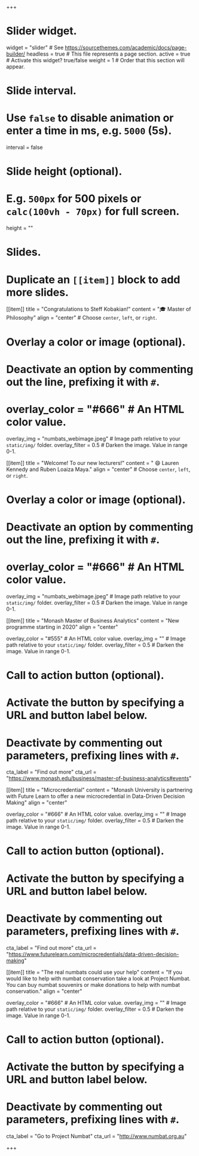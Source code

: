+++
# Slider widget.
widget = "slider"  # See https://sourcethemes.com/academic/docs/page-builder/
headless = true  # This file represents a page section.
active = true  # Activate this widget? true/false
weight = 1  # Order that this section will appear.

# Slide interval.
# Use `false` to disable animation or enter a time in ms, e.g. `5000` (5s).
interval = false

# Slide height (optional).
# E.g. `500px` for 500 pixels or `calc(100vh - 70px)` for full screen.
height = ""

# Slides.
# Duplicate an `[[item]]` block to add more slides.
[[item]]
  title = "Congratulations to Steff Kobakian!"
  content = ":mortar_board: Master of Philosophy"
  align = "center"  # Choose `center`, `left`, or `right`.

  # Overlay a color or image (optional).
  #   Deactivate an option by commenting out the line, prefixing it with `#`.
  # overlay_color = "#666"  # An HTML color value.
  overlay_img = "numbats_webimage.jpeg"  # Image path relative to your `static/img/` folder.
  overlay_filter = 0.5  # Darken the image. Value in range 0-1.

[[item]]
  title = "Welcome! To our new lecturers!"
  content = " :smile: Lauren Kennedy and Ruben Loaiza Maya."
  align = "center"  # Choose `center`, `left`, or `right`.

  # Overlay a color or image (optional).
  #   Deactivate an option by commenting out the line, prefixing it with `#`.
  # overlay_color = "#666"  # An HTML color value.
  overlay_img = "numbats_webimage.jpeg"  # Image path relative to your `static/img/` folder.
  overlay_filter = 0.5  # Darken the image. Value in range 0-1.

[[item]]
  title = "Monash Master of Business Analytics"
  content = "New programme starting in 2020"
  align = "center"

  overlay_color = "#555"  # An HTML color value.
  overlay_img = ""  # Image path relative to your `static/img/` folder.
  overlay_filter = 0.5  # Darken the image. Value in range 0-1.

   # Call to action button (optional).
   #   Activate the button by specifying a URL and button label below.
   #   Deactivate by commenting out parameters, prefixing lines with `#`.
   cta_label = "Find  out more"
   cta_url = "https://www.monash.edu/business/master-of-business-analytics#events"

[[item]]
  title = "Microcredential"
  content = "Monash University is partnering with Future Learn to offer a new microcredential in Data-Driven Decision Making"
  align = "center"

  overlay_color = "#666"  # An HTML color value.
  overlay_img = ""  # Image path relative to your `static/img/` folder.
  overlay_filter = 0.5  # Darken the image. Value in range 0-1.
  
   # Call to action button (optional).
   #   Activate the button by specifying a URL and button label below.
   #   Deactivate by commenting out parameters, prefixing lines with `#`.
   cta_label = "Find  out more"
   cta_url = "https://www.futurelearn.com/microcredentials/data-driven-decision-making"

[[item]]
  title = "The real numbats could use your help"
  content = "If you would like to help with numbat conservation take a look at Project Numbat. You can buy numbat souvenirs or make donations to help with numbat conservation."
  align = "center"

  overlay_color = "#666"  # An HTML color value.
  overlay_img = ""  # Image path relative to your `static/img/` folder.
  overlay_filter = 0.5  # Darken the image. Value in range 0-1.
  
   # Call to action button (optional).
   #   Activate the button by specifying a URL and button label below.
   #   Deactivate by commenting out parameters, prefixing lines with `#`.
   cta_label = "Go to Project Numbat"
   cta_url = "http://www.numbat.org.au"

+++